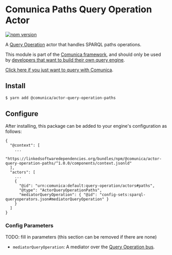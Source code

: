 # Comunica Paths Query Operation Actor

[![npm version](https://badge.fury.io/js/%40comunica%2Factor-query-operation-paths.svg)](https://www.npmjs.com/package/@comunica/actor-query-operation-paths)

A [Query Operation](https://github.com/comunica/comunica/tree/master/packages/bus-query-operation) actor that handles SPARQL paths operations.

This module is part of the [Comunica framework](https://github.com/comunica/comunica),
and should only be used by [developers that want to build their own query engine](https://comunica.dev/docs/modify/).

[Click here if you just want to query with Comunica](https://comunica.dev/docs/query/).

## Install

```bash
$ yarn add @comunica/actor-query-operation-paths
```

## Configure

After installing, this package can be added to your engine's configuration as follows:

```text
{
  "@context": [
    ...
    "https://linkedsoftwaredependencies.org/bundles/npm/@comunica/actor-query-operation-paths/^1.0.0/components/context.jsonld"
  ],
  "actors": [
    ...
    {
      "@id": "urn:comunica:default:query-operation/actors#paths",
      "@type": "ActorQueryOperationPaths",
      "mediatorQueryOperation": { "@id": "config-sets:sparql-queryoperators.json#mediatorQueryOperation" }
    }
  ]
}
```

### Config Parameters

TODO: fill in parameters (this section can be removed if there are none)

- `mediatorQueryOperation`: A mediator over the [Query Operation bus](https://github.com/comunica/comunica/tree/master/packages/bus-query-operation).
